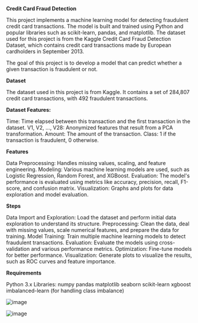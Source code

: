 **Credit Card Fraud Detection**

This project implements a machine learning model for detecting fraudulent credit card transactions. The model is built and trained using Python and popular libraries such as scikit-learn, pandas, and matplotlib. 
The dataset used for this project is from the Kaggle Credit Card Fraud Detection Dataset, which contains credit card transactions made by European cardholders in September 2013.

The goal of this project is to develop a model that can predict whether a given transaction is fraudulent or not.

**Dataset**

The dataset used in this project is from Kaggle. It contains a set of 284,807 credit card transactions, with 492 fraudulent transactions.

**Dataset Features:**

Time: Time elapsed between this transaction and the first transaction in the dataset.
V1, V2, ..., V28: Anonymized features that result from a PCA transformation.
Amount: The amount of the transaction.
Class: 1 if the transaction is fraudulent, 0 otherwise.

**Features**

Data Preprocessing: Handles missing values, scaling, and feature engineering.
Modeling: Various machine learning models are used, such as Logistic Regression, Random Forest, and XGBoost.
Evaluation: The model's performance is evaluated using metrics like accuracy, precision, recall, F1-score, and confusion matrix.
Visualization: Graphs and plots for data exploration and model evaluation.

**Steps**

Data Import and Exploration: Load the dataset and perform initial data exploration to understand its structure.
Preprocessing: Clean the data, deal with missing values, scale numerical features, and prepare the data for training.
Model Training: Train multiple machine learning models to detect fraudulent transactions.
Evaluation: Evaluate the models using cross-validation and various performance metrics.
Optimization: Fine-tune models for better performance.
Visualization: Generate plots to visualize the results, such as ROC curves and feature importance.

**Requirements**

Python 3.x
Libraries:
numpy
pandas
matplotlib
seaborn
scikit-learn
xgboost
imbalanced-learn (for handling class imbalance)

![image](https://github.com/user-attachments/assets/fe79d3a2-ffe9-4755-a505-da6bbc25d2c4)


![image](https://github.com/user-attachments/assets/5aa1d340-b489-4006-9e69-c7fd526702cb)
